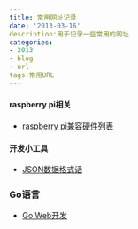 ```yaml
---
title: 常用网址记录
date: '2013-03-16'
description:用于记录一些常用的网址
categories:
- 2013
- blog
- url
tags:常用URL
---
```



####	raspberry pi相关	

*	[raspberry pi兼容硬件列表](http://elinux.org/RPi_VerifiedPeripherals)



####	开发小工具
	
*	[JSON数据格式话](http://jsonformatter.curiousconcept.com/)
	
	
###	Go语言

*	[Go Web开发](https://github.com/astaxie/build-web-application-with-golang)



	